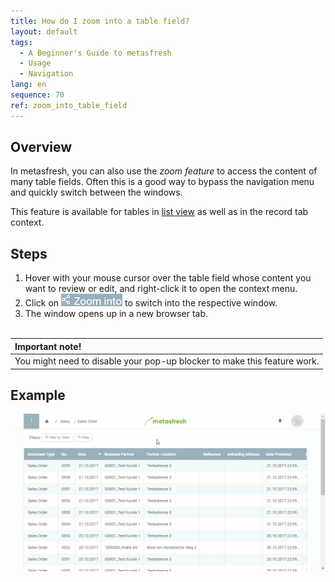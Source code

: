 ```yaml
---
title: How do I zoom into a table field?
layout: default
tags:
  - A Beginner's Guide to metasfresh
  - Usage
  - Navigation
lang: en
sequence: 70
ref: zoom_into_table_field
---
```


## Overview
In metasfresh, you can also use the *zoom feature* to access the content of many table fields. Often this is a good way to bypass the navigation menu and quickly switch between the windows.

This feature is available for tables in [list view](ViewModes) as well as in the record tab context.

## Steps
1. Hover with your mouse cursor over the table field whose content you want to review or edit, and right-click it to open the context menu.
1. Click on ![](assets/zoom_into_context.png) to switch into the respective window.
1. The window opens up in a new browser tab.
<br><br>

| **Important note!** |
| :--- |
| You might need to disable your pop-up blocker to make this feature work. |

## Example
![](assets/zoom_into_table_field.gif)
